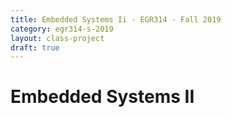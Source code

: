 ```yaml
---
title: Embedded Systems Ii - EGR314 - Fall 2019
category: egr314-s-2019
layout: class-project
draft: true
---
```


# Embedded Systems II
